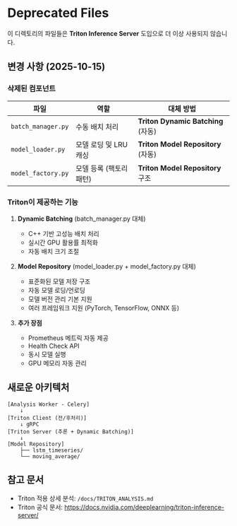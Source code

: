 # Deprecated Files

이 디렉토리의 파일들은 **Triton Inference Server** 도입으로 더 이상 사용되지 않습니다.

## 변경 사항 (2025-10-15)

### 삭제된 컴포넌트

| 파일 | 역할 | 대체 방법 |
|------|------|-----------|
| `batch_manager.py` | 수동 배치 처리 | **Triton Dynamic Batching** (자동) |
| `model_loader.py` | 모델 로딩 및 LRU 캐싱 | **Triton Model Repository** (자동) |
| `model_factory.py` | 모델 등록 (팩토리 패턴) | **Triton Model Repository** 구조 |

### Triton이 제공하는 기능

1. **Dynamic Batching** (batch_manager.py 대체)
   - C++ 기반 고성능 배치 처리
   - 실시간 GPU 활용률 최적화
   - 자동 배치 크기 조절

2. **Model Repository** (model_loader.py + model_factory.py 대체)
   - 표준화된 모델 저장 구조
   - 자동 모델 로딩/언로딩
   - 모델 버전 관리 기본 지원
   - 여러 프레임워크 지원 (PyTorch, TensorFlow, ONNX 등)

3. **추가 장점**
   - Prometheus 메트릭 자동 제공
   - Health Check API
   - 동시 모델 실행
   - GPU 메모리 자동 관리

## 새로운 아키텍처

```
[Analysis Worker - Celery]
    ↓
[Triton Client (전/후처리)]
    ↓ gRPC
[Triton Server (추론 + Dynamic Batching)]
    ↓
[Model Repository]
    ├── lstm_timeseries/
    └── moving_average/
```

## 참고 문서

- Triton 적용 상세 분석: `/docs/TRITON_ANALYSIS.md`
- Triton 공식 문서: https://docs.nvidia.com/deeplearning/triton-inference-server/
